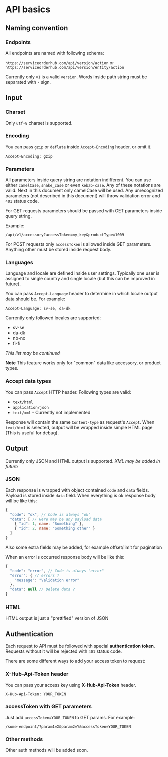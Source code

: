 # API basics

## Naming convention

### Endpoints

All endpoints are named with following schema:

`https://serviceorderhub.com/api/version/action` or `https://serviceorderhub.com/api/version/entity/action`

Currently only `v1` is a valid `version`. Words inside path string must be separated with `-` sign.

## Input

### Charset

Only `utf-8` charset is supported.

### Encoding

You can pass `gzip` or `deflate` inside `Accept-Encoding` header, or omit it.

`
Accept-Encoding: gzip
`

### Parameters

All parameters inside query string are notation indifferent. You can use either `camelCase`, `snake_case` or even `kebab-case`. Any of these notations are valid. Next in this document only camelCase will be used. Any unrecognized parameters (not described in this document) will throw validation error and `401` status code.

For GET requests parameters should be passed with GET parameters inside query string.

Example:

`
/api/v1/accessory?accessToken=my_key&productType=1009
`

For POST requests only `accessToken` is allowed inside GET parameters. Anything other must be stored inside request body.

### Languages

Language and locale are defined inside user settings. Typically one user is assigned to single country and single locale (but this can be improved in future).

You can pass `Accept-Language` header to determine in which locale output data should be. For example:

`Accept-Language: sv-se, da-dk`

Currently only followed locales are supported:

* sv-se
* da-dk
* nb-no
* fi-fi

*This list may be continued*

**Note** This feature works only for "common" data like accessory, or product types.

### Accept data types

You can pass `Accept` HTTP header. Following types are valid:

* `text/html`
* `application/json`
* `text/xml` - Currently not implemented

Response will contain the same `Content-type` as request's `Accept`. When `text/html` is selected, output will be wrapped inside simple HTML page (This is useful for debug).

## Output

Currently only JSON and HTML output is supported. *XML may be added in future*

### JSON

Each response is wrapped with object contained `code` and `data` fields. Payload is stored inside `data` field.
When everything is ok response body will be like this:

```js
{
  "code": "ok", // Code is always "ok"
  "data": [ // Here may be any payload data
    { "id": 1, name: "Something" },
    { "id": 2, name: "Something other" }
  ]
}
```
Also some extra fields may be added, for example offset/limit for pagination


When an error is occurred response body will be like this:

```js
{
  "code": "error", // Code is always "error"
  "error": { // errors ?
    "message": "Validation error"
  },
  "data": null // Delete data ?
}
```

### HTML

HTML output is just a "prettified" version of JSON

## Authentication

Each request to API must be followed with special **authentication token**. Requests without it will be rejected with `401` status code.

There are some different ways to add your access token to request:

### X-Hub-Api-Token header

You can pass your access key using **X-Hub-Api-Token** header.

`
X-Hub-Api-Token: YOUR_TOKEN
`

### accessToken with GET parameters

Just add `accessToken=YOUR_TOKEN` to GET params. For example:

`
/some-endpoint/?param1=X&param2=Y&accessToken=YOUR_TOKEN
`

### Other methods

Other auth methods will be added soon.
